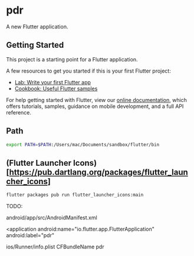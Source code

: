 # pdr

A new Flutter application.

## Getting Started

This project is a starting point for a Flutter application.

A few resources to get you started if this is your first Flutter project:

- [Lab: Write your first Flutter app](https://flutter.io/docs/get-started/codelab)
- [Cookbook: Useful Flutter samples](https://flutter.io/docs/cookbook)

For help getting started with Flutter, view our 
[online documentation](https://flutter.io/docs), which offers tutorials, 
samples, guidance on mobile development, and a full API reference.

## Path

```bash
export PATH=$PATH:/Users/mac/Documents/sandbox/flutter/bin
```


## (Flutter Launcher Icons)[https://pub.dartlang.org/packages/flutter_launcher_icons]

```bash
flutter packages pub run flutter_launcher_icons:main
```


TODO:

android/app/src/AndroidManifest.xml

<application
        android:name="io.flutter.app.FlutterApplication"
        android:label="pdr"


ios/Runner/info.plist
<key>CFBundleName</key>
<string>pdr</string>